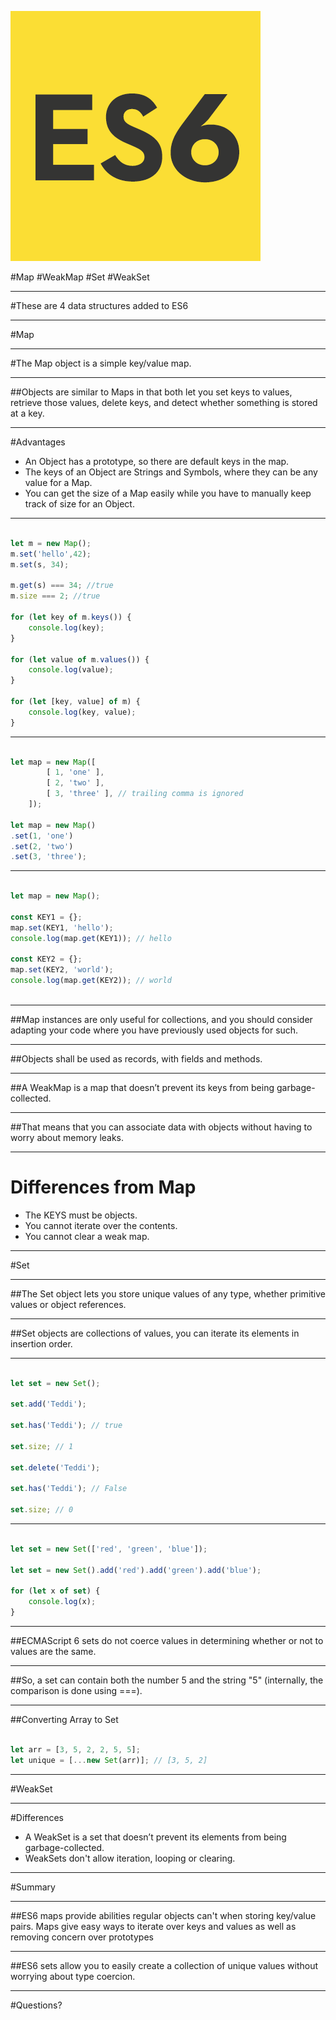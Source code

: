 ![left](img/es6-logo.png)

#Map
#WeakMap
#Set
#WeakSet
 
---

#These are 4 data structures added to ES6

---

#Map

---

#The Map object is a simple key/value map.

---

##Objects are similar to Maps in that both let you set keys to values, retrieve those values, delete keys, and detect whether something is stored at a key. 

---

#Advantages

- An Object has a prototype, so there are default keys in the map.
- The keys of an Object are Strings and Symbols, where they can be any value for a Map.
- You can get the size of a Map easily while you have to manually keep track of size for an Object.

---

```javascript

let m = new Map();
m.set('hello',42);
m.set(s, 34);

m.get(s) === 34; //true
m.size === 2; //true

for (let key of m.keys()) {
    console.log(key);
}

for (let value of m.values()) {
    console.log(value);
}

for (let [key, value] of m) {
    console.log(key, value);
}

```

---

```javascript

let map = new Map([
        [ 1, 'one' ],
        [ 2, 'two' ],
        [ 3, 'three' ], // trailing comma is ignored
    ]);
    
let map = new Map()
.set(1, 'one')
.set(2, 'two')
.set(3, 'three');

```
---

```javascript

let map = new Map();
    
const KEY1 = {};
map.set(KEY1, 'hello');
console.log(map.get(KEY1)); // hello
    
const KEY2 = {};
map.set(KEY2, 'world');
console.log(map.get(KEY2)); // world
   
```
 
---

##Map instances are only useful for collections, and you should consider adapting your code where you have previously used objects for such.

---

##Objects shall be used as records, with fields and methods.

---

##A WeakMap is a map that doesn’t prevent its keys from being garbage-collected. 

---

##That means that you can associate data with objects without having to worry about memory leaks.

---

# Differences from Map

- The KEYS must be objects.
- You cannot iterate over the contents.
- You cannot clear a weak map.

---

#Set

---

##The Set object lets you store unique values of any type, whether primitive values or object references.

---

##Set objects are collections of values, you can iterate its elements in insertion order. 

---

```javascript

let set = new Set();

set.add('Teddi');

set.has('Teddi'); // true

set.size; // 1

set.delete('Teddi');

set.has('Teddi'); // False

set.size; // 0

```

---

```javascript

let set = new Set(['red', 'green', 'blue']);

let set = new Set().add('red').add('green').add('blue');

for (let x of set) {
    console.log(x);
}

```

---

##ECMAScript 6 sets do not coerce values in determining whether or not to values are the same. 

---

##So, a set can contain both the number 5 and the string "5" (internally, the comparison is done using ===).

---

##Converting Array to Set

```javascript

let arr = [3, 5, 2, 2, 5, 5];
let unique = [...new Set(arr)]; // [3, 5, 2]

```

---

#WeakSet

---

#Differences

- A WeakSet is a set that doesn’t prevent its elements from being garbage-collected. 
- WeakSets don't allow iteration, looping or clearing.

---

#Summary

---

##ES6 maps provide abilities regular objects can't when storing key/value pairs.  Maps give easy ways to iterate over keys and values as well as removing concern over prototypes

---

##ES6 sets allow you to easily create a collection of unique values without worrying about type coercion.

---

#Questions?